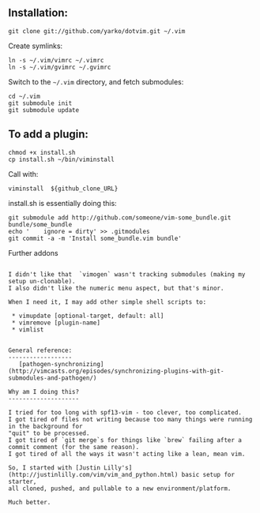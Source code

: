 Installation:
-------------

    git clone git://github.com/yarko/dotvim.git ~/.vim

Create symlinks:

    ln -s ~/.vim/vimrc ~/.vimrc
    ln -s ~/.vim/gvimrc ~/.gvimrc

Switch to the `~/.vim` directory, and fetch submodules:

    cd ~/.vim
    git submodule init
    git submodule update

To add a plugin:
----------------

    chmod +x install.sh
    cp install.sh ~/bin/viminstall

Call with:

    viminstall  ${github_clone_URL}

install.sh is essentially doing this:

    git submodule add http://github.com/someone/vim-some_bundle.git bundle/some_bundle
    echo '    ignore = dirty' >> .gitmodules
    git commit -a -m 'Install some_bundle.vim bundle'

Further addons
~~~~~~~~~~~~~~

I didn't like that  `vimogen` wasn't tracking submodules (making my setup un-clonable).
I also didn't like the numeric menu aspect, but that's minor.

When I need it, I may add other simple shell scripts to:

 * vimupdate [optional-target, default: all]
 * vimremove [plugin-name]
 * vimlist


General reference:
------------------
   [pathogen-synchronizing](http://vimcasts.org/episodes/synchronizing-plugins-with-git-submodules-and-pathogen/)

Why am I doing this?
--------------------

I tried for too long with spf13-vim - too clever, too complicated.
I got tired of files not writing because too many things were running in the background for
"quit" to be processed.
I got tired of `git merge`s for things like `brew` failing after a commit comment (for the same reason).
I got tired of all the ways it wasn't acting like a lean, mean vim.

So, I started with [Justin Lilly's](http://justinlilly.com/vim/vim_and_python.html) basic setup for starter,
all cloned, pushed, and pullable to a new environment/platform.

Much better.

